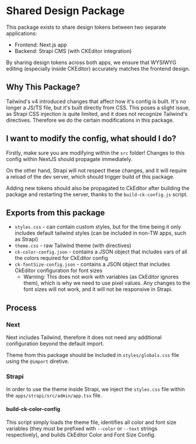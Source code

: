 # Shared Design Package

This package exists to share design tokens between two separate applications:

- Frontend: Next.js app
- Backend: Strapi CMS (with CKEditor integration)

By sharing design tokens across both apps, we ensure that WYSIWYG editing (especially inside CKEditor) accurately matches the frontend design.

## Why This Package?

Tailwind's v4 introduced changes that affect how it's config is built. It's no longer a JS/TS file, but it's built directly from CSS. This poses a slight issue, as Strapi CSS injection is quite limited, and it does not recognize Tailwind's directives. Therefore we do the certain modifications in this package.

## I want to modify the config, what should I do?

Firstly, make sure you are modifying within the `src` folder! Changes to this config within NextJS should propagate immediately.

On the other hand, Strapi will not respect these changes, and it will require a reload of the dev server, which should trigger build of this package.

Adding new tokens should also be propagated to CkEditor after building the package and restarting the server, thanks to the `build-ck-config.js` script.

## Exports from this package

- `styles.css` - can contain custom styles, but for the time being it only includes default tailwind styles (can be included in non-TW apps, such as Strapi)
- `theme.css` - raw Tailwind theme (with directives)
- `ck-color-config.json` - contains a JSON object that includes vars of all the colors required for CkEditor config
- `ck-fontSize-config.json` - contains a JSON object that includes CkEditor configuration for font sizes
  - Warning: This does not work with variables (as CkEditor ignores them), which is why we need to use pixel values. Any changes to the font sizes will not work, and it will not be responsive in Strapi.

## Process

### Next

Next includes Tailwind, therefore it does not need any additional configuration beyond the default import.

Theme from this package should be included in `styles/globals.css` file using the `@import` diretive.

### Strapi

In order to use the theme inside Strapi, we inject the `styles.css` file within the `apps/strapi/src/admin/app.tsx` file.

#### build-ck-color-config

This script simply loads the theme file, identifies all color and font size variables (they must be prefixed with `--color` or `--text` strings respectively), and builds CkEditor Color and Font Size Config.
